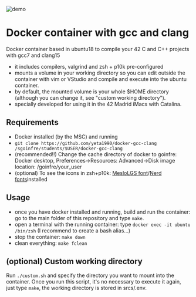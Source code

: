 ![demo](https://user-images.githubusercontent.com/65416560/224544022-22172a6c-17a3-4404-8734-929e88339e4b.gif)

# Docker container with gcc and clang
Docker container based in ubuntu18 to compile your 42 C and C++ projects with gcc7 and clang15
- it includes compilers, valgrind and zsh + p10k pre-configured
- mounts a volume in your working directory so you can edit outside the container with vim or VStudio and compile and execute into the ubuntu container.
- by default, the mounted volume is your whole $HOME directory (although you can change it, see "custom working directory").
- specially developed for using it in the 42 Madrid iMacs with Catalina.

## Requirements
- Docker installed (by the MSC) and running
- `git clone https://github.com/yeta1990/docker-gcc-clang /sgoinfre/students/$USER/docker-gcc-clang`
- (recommended!!) Change the cache directory of docker to goinfre: Docker desktop, Preferences->Resources: Advanced->Disk image location: /goinfre/your_user
- (optional) To see the icons in zsh+p10k: [MesloLGS font](https://github.com/romkatv/powerlevel10k#fonts)/[Nerd fonts](https://github.com/ryanoasis/nerd-fonts#macos-os-x)installed

## Usage
- once you have docker installed and running, build and run the container: go to the main folder of this repository and type `make`.
- open a terminal with the running container: type `docker exec -it ubuntu /bin/zsh` (I recommend to create a bash alias...)
- stop the container: `make down`
- clean everything: `make fclean`

## (optional) Custom working directory
Run `./custom.sh` and specify the directory you want to mount into the container.
Once you run this script, it's no necessary to execute it again, just type `make`, the working directory is stored in srcs/.env.
